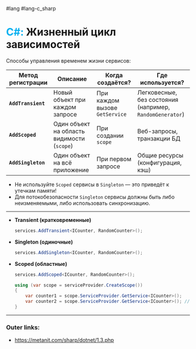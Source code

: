 #lang #lang-c_sharp
# <font color="#00b0f0">C#:</font> Жизненный цикл зависимостей

Способы управления временем жизни сервисов:  

| Метод регистрации  | Описание | Когда создаётся? | Где используется? |  
|--------------------|----------|------------------|-------------------|  
| **`AddTransient`** | Новый объект при каждом запросе | При каждом вызове `GetService` | Легковесные, без состояния (например, `RandomGenerator`) |  
| **`AddScoped`**    | Один объект на область видимости (`scope`) | При создании `scope` | Веб-запросы, транзакции БД |  
| **`AddSingleton`** | Один объект на всё приложение | При первом запросе | Общие ресурсы (конфигурация, кэш) |  

- Не используйте `Scoped` сервисы в `Singleton` — это приведёт к утечкам памяти!  
- Для потокобезопасности `Singleton` сервисы должны быть либо неизменяемыми, либо использовать синхронизацию.  

---
- **Transient (кратковременные)**  

	```csharp
	services.AddTransient<ICounter, RandomCounter>();
	```  

- **Singleton (одиночные)**  

	```csharp
	services.AddSingleton<ICounter, RandomCounter>();
	```  

- **Scoped (областные)**  

	```csharp
	services.AddScoped<ICounter, RandomCounter>();
	
	using (var scope = serviceProvider.CreateScope())
	{
	    var counter1 = scope.ServiceProvider.GetService<ICounter>();
	    var counter2 = scope.ServiceProvider.GetService<ICounter>(); // тот же
	}
	```  

---
### Outer links:
- https://metanit.com/sharp/dotnet/1.3.php